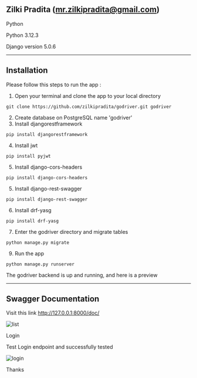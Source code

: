 ## Zilki Pradita (mr.zilkipradita@gmail.com)

Python

Python 3.12.3

Django version 5.0.6

--------------------------------------------------------------------------
## Installation

Please follow this steps to run the app : 

1. Open your terminal and clone the app to your local directory
```
git clone https://github.com/zilkipradita/godriver.git godriver
```
2. Create database on PostgreSQL name 'godriver'
3. Install djangorestframework
```
pip install djangorestframework
```
4. Install jwt
```
pip install pyjwt
```
5. Install django-cors-headers
```
pip install django-cors-headers
```
5. Install django-rest-swagger
```
pip install django-rest-swagger
```
6. Install drf-yasg
```
pip install drf-yasg
```
7. Enter the godriver directory and migrate tables
```
python manage.py migrate
```
9. Run the app
```
python manage.py runserver
```
The godriver backend is up and running, and here is a preview

--------------------------------------------------------------------------
## Swagger Documentation

Visit this link http://127.0.0.1:8000/doc/

![list](https://github.com/zilkipradita/godriver/assets/11170489/3bacbbe2-a699-46bc-a09e-4309dc3d4f40)

Login

Test Login endpoint and successfully tested

![login](https://github.com/zilkipradita/godriver/assets/11170489/9a6c3838-fe8f-4aef-9a9d-3af39d78f850)

Thanks

